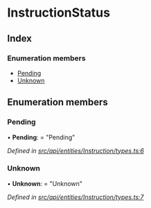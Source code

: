 # InstructionStatus

## Index

### Enumeration members

* [Pending](instructionstatus.md#pending)
* [Unknown](instructionstatus.md#unknown)

## Enumeration members

### Pending

• **Pending**: = "Pending"

_Defined in_ [_src/api/entities/Instruction/types.ts:6_](https://github.com/PolymathNetwork/polymesh-sdk/blob/23062de4/src/api/entities/Instruction/types.ts#L6)

### Unknown

• **Unknown**: = "Unknown"

_Defined in_ [_src/api/entities/Instruction/types.ts:7_](https://github.com/PolymathNetwork/polymesh-sdk/blob/23062de4/src/api/entities/Instruction/types.ts#L7)

